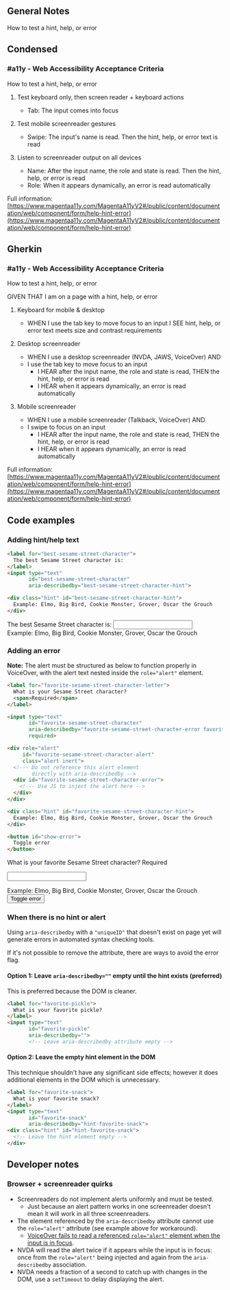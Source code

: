 ## General Notes

How to test a hint, help, or error

## Condensed

### #a11y - Web Accessibility Acceptance Criteria

How to test a hint, help, or error

1. Test keyboard only, then screen reader + keyboard actions

   - Tab: The input comes into focus

2. Test mobile screenreader gestures

   - Swipe: The input's name is read. Then the hint, help, or error text is read

3. Listen to screenreader output on all devices

   - Name: After the input name, the role and state is read. Then the hint, help, or error is read
   - Role: When it appears dynamically, an error is read automatically

Full information: [https://www.magentaa11y.com/MagentaA11yV2#/public/content/documentation/web/component/form/help-hint-error](https://www.magentaa11y.com/MagentaA11yV2#/public/content/documentation/web/component/form/help-hint-error)

## Gherkin

### #a11y - Web Accessibility Acceptance Criteria

How to test a hint, help, or error

GIVEN THAT I am on a page with a hint, help, or error

1. Keyboard for mobile & desktop

   - WHEN I use the tab key to move focus to an input I SEE hint, help, or error text meets size and contrast requirements

2. Desktop screenreader

   - WHEN I use a desktop screenreader (NVDA, JAWS, VoiceOver) AND 
   - I use the tab key to move focus to an input
      - I HEAR after the input name, the role and state is read, THEN the hint, help, or error is read
      - I HEAR when it appears dynamically, an error is read automatically

3. Mobile screenreader

   - WHEN I use a mobile screenreader (Talkback, VoiceOver) AND
   - I swipe to focus on an input
      - I HEAR after the input name, the role and state is read, THEN the hint, help, or error is read
      - I HEAR when it appears dynamically, an error is read automatically

Full information: [https://www.magentaa11y.com/MagentaA11yV2#/public/content/documentation/web/component/form/help-hint-error](https://www.magentaa11y.com/MagentaA11yV2#/public/content/documentation/web/component/form/help-hint-error)

## Code examples

### Adding hint/help text

```html
<label for="best-sesame-street-character">
  The best Sesame Street character is:
</label>
<input type="text" 
       id="best-sesame-street-character" 
       aria-describedby="best-sesame-street-character-hint">

<div class="hint" id="best-sesame-street-character-hint">
  Example: Elmo, Big Bird, Cookie Monster, Grover, Oscar the Grouch
</div>
```

<!-- TODO: needs JS added to ensure it functions well -->

<example>
<label for="best-sesame-street-character">
  The best Sesame Street character is:
</label>
<input type="text" 
       id="best-sesame-street-character" 
       aria-describedby="best-sesame-street-character-hint">

<div class="hint" id="best-sesame-street-character-hint">
  Example: Elmo, Big Bird, Cookie Monster, Grover, Oscar the Grouch
</div>
</example>

### Adding an error

**Note:** The alert must be structured as below to function properly in VoiceOver, with the alert text nested inside the `role="alert"` element.

```html
<label for="favorite-sesame-street-character-letter">
  What is your Sesame Street character?
  <span>Required</span>
</label>

<input type="text"
       id="favorite-sesame-street-character"
       aria-describedby="favorite-sesame-street-character-error favorite-sesame-street-character-hint"
       required>

<div role="alert" 
     id="favorite-sesame-street-character-alert" 
     class="alert inert">
  <!--- Do not reference this alert element
        directly with aria-describedby -->
  <div id="favorite-sesame-street-character-error">
    <!--- Use JS to inject the alert here -->
  </div>     
</div>

<div class="hint" id="favorite-sesame-street-character-hint">
  Example: Elmo, Big Bird, Cookie Monster, Grover, Oscar the Grouch
</div>

<button id="show-error">
  Toggle error
</button>
```

<!-- TODO: needs JS added to ensure it functions well -->

<example>
<label for="favorite-sesame-street-character-letter">
  What is your favorite Sesame Street character?
  <span>Required</span>
</label>

<input type="text"
       id="favorite-sesame-street-character"
       aria-describedby="favorite-sesame-street-character-error favorite-sesame-street-character-hint"
       required>

<div role="alert" 
     id="favorite-sesame-street-character-alert" 
     class="alert inert">
  <!--- Do not reference this alert element
        directly with aria-describedby -->
  <div id="favorite-sesame-street-character-error">
    <!--- Use JS to inject the alert here -->
  </div>     
</div>

<div class="hint" id="favorite-sesame-street-character-hint">
  Example: Elmo, Big Bird, Cookie Monster, Grover, Oscar the Grouch
</div>

<button id="show-error">
  Toggle error
</button>
</example>

### When there is no hint or alert

Using `aria-describedby` with a `"uniqueID"` that doesn't exist on page yet will generate errors in automated syntax checking tools. 

If it's not possible to remove the attribute, there are ways to avoid the error flag.

#### Option 1: Leave `aria-describedby=""` empty until the hint exists (preferred)

This is preferred because the DOM is cleaner.

```html 
<label for="favorite-pickle">
  What is your favorite pickle?
</label>
<input type="text"
       id="favorite-pickle"
       aria-describedby="">
       <!-- Leave aria-describedby attribute empty -->
```

#### Option 2: Leave the empty hint element in the DOM

This technique shouldn't have any significant side effects; however it does additional elements in the DOM which is unnecessary.

```html
<label for="favorite-snack">
  What is your favorite snack?
</label>
<input type="text"
       id="favorite-snack"
       aria-describedby="hint-favorite-snack">
<div class="hint" id="hint-favorite-snack">
  <!-- Leave the hint element empty -->
</div>
```

## Developer notes

### Browser + screenreader quirks

   - Screenreaders do not implement alerts uniformly and must be tested.
      - Just because an alert pattern works in one screenreader doesn't mean it will work in all three screenreaders.
   - The element referenced by the `aria-describedby` attribute cannot use the `role="alert"` attribute (see example above for workaround). 
      - [VoiceOver fails to read a referenced `role="alert"` element when the input is in focus](https://a11ysupport.io/tests/tech__aria__aria-describedby-with-role-alert).
   - NVDA will read the alert twice if it appears while the input is in focus: once from the `role="alert"` being injected and again from the `aria-describedby` association.
   - NVDA needs a fraction of a second to catch up with changes in the DOM, use a `setTimeout` to delay displaying the alert.
